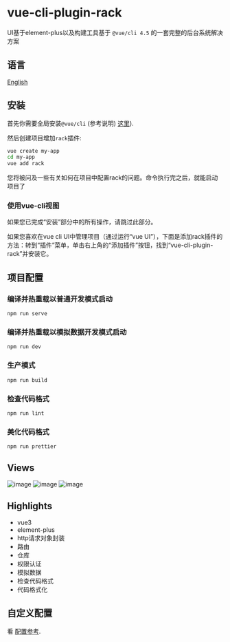 # vue-cli-plugin-rack
UI基于element-plus以及构建工具基于 `@vue/cli 4.5` 的一套完整的后台系统解决方案

## 语言
[English](https://github.com/guoweiTang/vue-cli-plugin-rack/README.md)

## 安装

首先你需要全局安装`@vue/cli` (参考说明) [这里](https://cli.vuejs.org/zh/)).

然后创建项目增加`rack`插件:

```bash
vue create my-app
cd my-app
vue add rack
```

您将被问及一些有关如何在项目中配置rack的问题。命令执行完之后，就能启动项目了
### 使用vue-cli视图

如果您已完成“安装”部分中的所有操作，请跳过此部分。

如果您喜欢在vue cli UI中管理项目（通过运行“vue UI”），下面是添加rack插件的方法：转到“插件”菜单，单击右上角的“添加插件”按钮，找到“vue-cli-plugin-rack”并安装它。
## 项目配置

### 编译并热重载以普通开发模式启动
```
npm run serve
```
### 编译并热重载以模拟数据开发模式启动
```
npm run dev
```
### 生产模式
```
npm run build
```

### 检查代码格式
```
npm run lint
```
### 美化代码格式
```
npm run prettier
```
## Views
![image](https://user-images.githubusercontent.com/8178166/114008164-8b9f8080-9894-11eb-824f-cb4a02712b66.png)
![image](https://user-images.githubusercontent.com/8178166/114008200-90fccb00-9894-11eb-98b3-319c0319fbee.png)
![image](https://user-images.githubusercontent.com/8178166/114008210-978b4280-9894-11eb-8b9c-78a47f8b220a.png)

## Highlights
- vue3
- element-plus
- http请求对象封装
- 路由
- 仓库
- 权限认证
- 模拟数据
- 检查代码格式
- 代码格式化

## 自定义配置
看 [配置参考](https://cli.vuejs.org/zh/config/).


